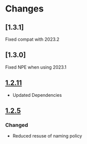 # Changes

## [1.3.1]

Fixed compat with 2023.2

## [1.3.0]

Fixed NPE when using 2023.1

## [1.2.11]
- Updated Dependencies

## [1.2.5]

### Changed
- Reduced resuse of naming policy

[Unreleased]: https://github.com/holgerbrandl/pasteimages/compare/v1.2.11...HEAD
[1.2.11]: https://github.com/holgerbrandl/pasteimages/compare/v1.2.5...v1.2.11
[1.2.5]: https://github.com/holgerbrandl/pasteimages/commits/v1.2.5
